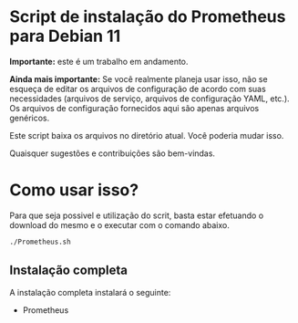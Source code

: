 # Script de instalação do Prometheus para Debian 11

**Importante:** este é um trabalho em andamento.

**Ainda mais importante:** Se você realmente planeja usar isso, não se esqueça de editar os arquivos de configuração de acordo com suas necessidades (arquivos de serviço, arquivos de configuração YAML, etc.). Os arquivos de configuração fornecidos aqui são apenas arquivos genéricos.

Este script baixa os arquivos no diretório atual. Você poderia mudar isso.

Quaisquer sugestões e contribuições são bem-vindas.

# Como usar isso?

Para que seja possivel e utilização do scrit, basta estar efetuando o download do mesmo e o executar com o comando abaixo.

```bash
./Prometheus.sh
```

## Instalação completa

A instalação completa instalará o seguinte:

* Prometheus

